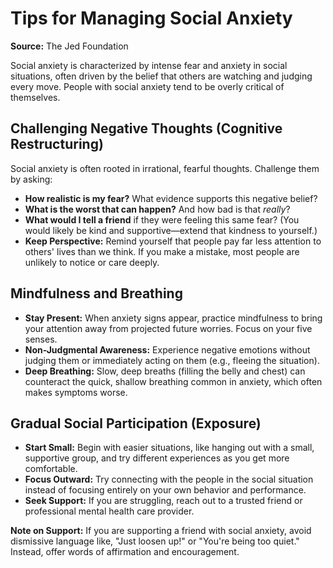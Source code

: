 # Tips for Managing Social Anxiety

**Source:** The Jed Foundation

Social anxiety is characterized by intense fear and anxiety in social situations, often driven by the belief that others are watching and judging every move. People with social anxiety tend to be overly critical of themselves.

## Challenging Negative Thoughts (Cognitive Restructuring)

Social anxiety is often rooted in irrational, fearful thoughts. Challenge them by asking:

* **How realistic is my fear?** What evidence supports this negative belief?
* **What is the worst that can happen?** And how bad is that *really*?
* **What would I tell a friend** if they were feeling this same fear? (You would likely be kind and supportive—extend that kindness to yourself.)
* **Keep Perspective:** Remind yourself that people pay far less attention to others' lives than we think. If you make a mistake, most people are unlikely to notice or care deeply.

## Mindfulness and Breathing

* **Stay Present:** When anxiety signs appear, practice mindfulness to bring your attention away from projected future worries. Focus on your five senses.
* **Non-Judgmental Awareness:** Experience negative emotions without judging them or immediately acting on them (e.g., fleeing the situation).
* **Deep Breathing:** Slow, deep breaths (filling the belly and chest) can counteract the quick, shallow breathing common in anxiety, which often makes symptoms worse.

## Gradual Social Participation (Exposure)

* **Start Small:** Begin with easier situations, like hanging out with a small, supportive group, and try different experiences as you get more comfortable.
* **Focus Outward:** Try connecting with the people in the social situation instead of focusing entirely on your own behavior and performance.
* **Seek Support:** If you are struggling, reach out to a trusted friend or professional mental health care provider.

**Note on Support:** If you are supporting a friend with social anxiety, avoid dismissive language like, "Just loosen up!" or "You're being too quiet." Instead, offer words of affirmation and encouragement.
